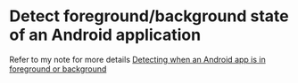 # Detect foreground/background state of an Android application

Refer to my note for more details
[Detecting when an Android app is in foreground or background](https://github.com/phamducminh/Today-I-Learned/blob/master/android/detect-foreground-background-app.md)
